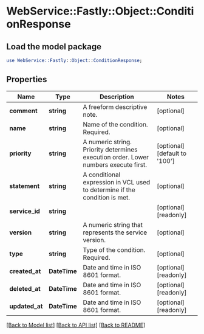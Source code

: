 # WebService::Fastly::Object::ConditionResponse

## Load the model package
```perl
use WebService::Fastly::Object::ConditionResponse;
```

## Properties
Name | Type | Description | Notes
------------ | ------------- | ------------- | -------------
**comment** | **string** | A freeform descriptive note. | [optional] 
**name** | **string** | Name of the condition. Required. | [optional] 
**priority** | **string** | A numeric string. Priority determines execution order. Lower numbers execute first. | [optional] [default to &#39;100&#39;]
**statement** | **string** | A conditional expression in VCL used to determine if the condition is met. | [optional] 
**service_id** | **string** |  | [optional] [readonly] 
**version** | **string** | A numeric string that represents the service version. | [optional] 
**type** | **string** | Type of the condition. Required. | [optional] 
**created_at** | **DateTime** | Date and time in ISO 8601 format. | [optional] [readonly] 
**deleted_at** | **DateTime** | Date and time in ISO 8601 format. | [optional] [readonly] 
**updated_at** | **DateTime** | Date and time in ISO 8601 format. | [optional] [readonly] 

[[Back to Model list]](../README.md#documentation-for-models) [[Back to API list]](../README.md#documentation-for-api-endpoints) [[Back to README]](../README.md)


